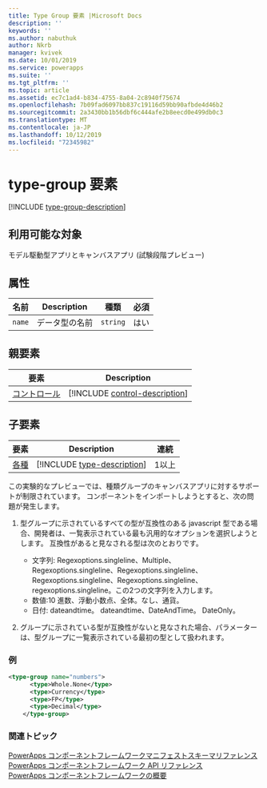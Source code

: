 ```yaml
---
title: Type Group 要素 |Microsoft Docs
description: ''
keywords: ''
ms.author: nabuthuk
author: Nkrb
manager: kvivek
ms.date: 10/01/2019
ms.service: powerapps
ms.suite: ''
ms.tgt_pltfrm: ''
ms.topic: article
ms.assetid: ec7c1ad4-b834-4755-8a04-2c8940f75674
ms.openlocfilehash: 7b09fad6097bb837c19116d59bb90afbde4d46b2
ms.sourcegitcommit: 2a3430bb1b56dbf6c444afe2b8eecd0e499db0c3
ms.translationtype: MT
ms.contentlocale: ja-JP
ms.lasthandoff: 10/12/2019
ms.locfileid: "72345982"
---
```

# <a name="type-group-element"></a>type-group 要素

[!INCLUDE [type-group-description](includes/type-group-description.md)]

## <a name="available-for"></a>利用可能な対象

モデル駆動型アプリとキャンバスアプリ (試験段階プレビュー)

## <a name="attributes"></a>属性

|名前|Description|種類|必須|
|--|--|--|--|
|`name`|データ型の名前|`string`|はい|

## <a name="parent-elements"></a>親要素

|要素|Description|
|--|--|
|[コントロール](control.md)|[!INCLUDE [control-description](includes/control-description.md)]|


## <a name="child-elements"></a>子要素

|要素|Description|連続|
|--|--|--|
|[各種](type.md)|[!INCLUDE [type-description](includes/type-description.md)]|1以上|


この実験的なプレビューでは、種類グループのキャンバスアプリに対するサポートが制限されています。 コンポーネントをインポートしようとすると、次の問題が発生します。

1. 型グループに示されているすべての型が互換性のある javascript 型である場合、開発者は、一覧表示されている最も汎用的なオプションを選択しようとします。 互換性があると見なされる型は次のとおりです。
   - 文字列: Regexoptions.singleline、Multiple、Regexoptions.singleline、Regexoptions.singleline、Regexoptions.singleline、Regexoptions.singleline、regexoptions.singleline。この2つの文字列を入力します。
   - 数値:10 進数、浮動小数点、全体。なし、通貨。
   - 日付: dateandtime。 dateandtime、DateAndTime。 DateOnly。

2. グループに示されている型が互換性がないと見なされた場合、パラメーターは、型グループに一覧表示されている最初の型として扱われます。

### <a name="example"></a>例

```XML
<type-group name="numbers">
      <type>Whole.None</type>
      <type>Currency</type>
      <type>FP</type>
      <type>Decimal</type>
    </type-group>
```

### <a name="related-topics"></a>関連トピック

[PowerApps コンポーネントフレームワークマニフェストスキーマリファレンス](index.md)<br/>
[PowerApps コンポーネントフレームワーク API リファレンス](../reference/index.md)<br/>
[PowerApps コンポーネントフレームワークの概要](../overview.md)